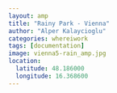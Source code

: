 ```yaml
---
layout: amp
title: "Rainy Park - Vienna"
author: "Alper Kalaycioglu"
categories: whereiwork
tags: [documentation]
image: vienna5-rain_amp.jpg
location:
  latitude: 48.186000
  longitude: 16.368600
---
```

